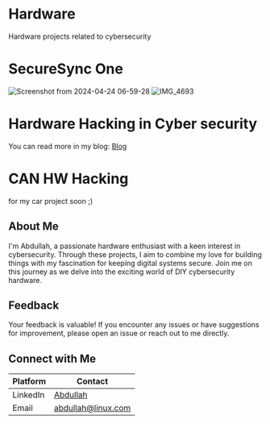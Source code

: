 # Hardware
Hardware projects related to cybersecurity

# SecureSync One
![Screenshot from 2024-04-24 06-59-28](https://github.com/vm32/Hardware/assets/21219411/1cb357cd-3219-4de7-aa85-a96120644a05)
![IMG_4693](https://github.com/vm32/Hardware/assets/21219411/50720635-4dd9-4f59-b819-cc2c3edd48c8)

# Hardware Hacking in Cyber security 
You can read more in my blog: [Blog](https://vm32.github.io/2024/04/30/Hardware-Hacking-in-Cybersecurity.html)

# CAN HW Hacking 
for my car project soon ;) 


## About Me
I'm Abdullah, a passionate hardware enthusiast with a keen interest in cybersecurity. Through these projects, I aim to combine my love for building things with my fascination for keeping digital systems secure. Join me on this journey as we delve into the exciting world of DIY cybersecurity hardware.

## Feedback
Your feedback is valuable! If you encounter any issues or have suggestions for improvement, please open an issue or reach out to me directly.
## Connect with Me

| Platform | Contact                              |
|----------|--------------------------------------|
| LinkedIn | [Abdullah](https://www.linkedin.com/in/abdullah1337) |
| Email    | abdullah@linux.com                   |


